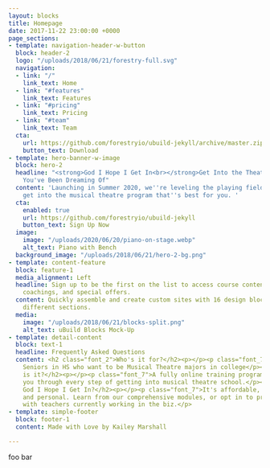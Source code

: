 ```yaml
---
layout: blocks
title: Homepage
date: 2017-11-22 23:00:00 +0000
page_sections:
- template: navigation-header-w-button
  block: header-2
  logo: "/uploads/2018/06/21/forestry-full.svg"
  navigation:
  - link: "/"
    link_text: Home
  - link: "#features"
    link_text: Features
  - link: "#pricing"
    link_text: Pricing
  - link: "#team"
    link_text: Team
  cta:
    url: https://github.com/forestryio/ubuild-jekyll/archive/master.zip
    button_text: Download
- template: hero-banner-w-image
  block: hero-2
  headline: "<strong>God I Hope I Get In<br></strong>Get Into the Theatre Program
    You've Been Dreaming Of"
  content: 'Launching in Summer 2020, we''re leveling the playing field to help you
    get into the musical theatre program that''s best for you. '
  cta:
    enabled: true
    url: https://github.com/forestryio/ubuild-jekyll
    button_text: Sign Up Now
  image:
    image: "/uploads/2020/06/20/piano-on-stage.webp"
    alt_text: Piano with Bench
  background_image: "/uploads/2018/06/21/hero-2-bg.png"
- template: content-feature
  block: feature-1
  media_alignment: Left
  headline: Sign up to be the first on the list to access course content, private
    coachings, and special offers.
  content: Quickly assemble and create custom sites with 16 design blocks for seven
    different sections.
  media:
    image: "/uploads/2018/06/21/blocks-split.png"
    alt_text: uBuild Blocks Mock-Up
- template: detail-content
  block: text-1
  headline: Frequently Asked Questions
  content: <h2 class="font_2">Who's it for?</h2><p></p><p class="font_7">Juniors and
    Seniors in HS who want to be Musical Theatre majors in college</p><p></p><h2>What
    is it?</h2><p></p><p class="font_7">A fully online training program that walks
    you through every step of getting into musical theatre school.</p><p></p><h2>Why
    God I Hope I Get In?</h2><p></p><p class="font_7">It's affordable, customizable,
    and personal. Learn from our comprehensive modules, or opt in to private coaching
    with teachers currently working in the biz.</p>
- template: simple-footer
  block: footer-1
  content: Made with Love by Kailey Marshall

---
```

foo bar